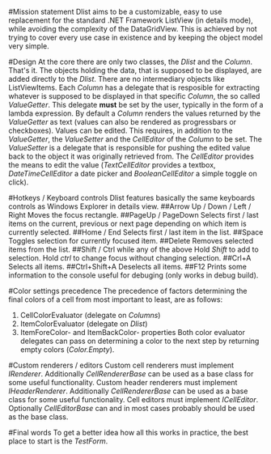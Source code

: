 #Mission statement
Dlist aims to be a customizable, easy to use replacement for the standard .NET Framework ListView (in details mode), while avoiding the complexity of the DataGridView. This is achieved by not trying to cover every use case in existence and by keeping the object model very simple.

#Design
At the core there are only two classes, the *Dlist* and the *Column*. That's it. The objects holding the data, that is supposed to be displayed, are added directly to the *Dlist*. There are no intermediary objects like ListViewItems.
Each *Column* has a delegate that is resposible for extracting whatever is supposed to be displayed in that specific *Column*, the so called *ValueGetter*. This delegate **must** be set by the user, typically in the form of a lambda expression. By default a *Column* renders the values returned by the *ValueGetter* as text (values can also be rendered as progressbars or checkboxes).
Values can be edited. This requires, in addition to the *ValueGetter*, the *ValueSetter* and the *CellEditor* of the *Column* to be set. The *ValueSetter* is a delegate that is responsible for pushing the edited value back to the object it was originally retrieved from. The *CellEditor* provides the means to edit the value (*TextCellEditor* provides a textbox, *DateTimeCellEditor* a date picker and *BooleanCellEditor* a simple toggle on click).

#Hotkeys / Keyboard controls
Dlist features basically the same keyboards controls as Windows Explorer in details view.
##Arrow Up / Down / Left / Right
Moves the focus rectangle.
##PageUp / PageDown
Selects first / last items on the current, previous or next page depending on which item is currently selected.
##Home / End
Selects first / last item in the list.
##Space
Toggles selection for currently focused item.
##Delete
Removes selected items from the list.
##Shift / Ctrl while any of the above
Hold *Shift* to add to selection. Hold *ctrl* to change focus without changing selection.
##Crl+A
Selects all items.
##Ctrl+Shift+A
Deselects all items.
##F12
Prints some information to the console useful for debuging (only works in debug build).

#Color settings precedence
The precedence of factors determining the final colors of a cell from most important to least, are as follows:
1. CellColorEvaluator	(delegate on *Columns*)
2. ItemColorEvaluator	(delegate on *Dlist*)
3. ItemForeColor- and ItemBackColor- properties
Both color evaluator delegates can pass on determining a color to the next step by returning empty colors (*Color.Empty*).

#Custom renderers / editors
Custom cell renderers must implement *IRenderer*. Additionally *CellRendererBase* can be used as a base class for some useful functionality.
Custom header renderers must implement *IHeaderRenderer*. Additionally *CellRendererBase* can be used as a base class for some useful functionality.
Cell editors must implement *ICellEditor*. Optionally *CellEditorBase* can and in most cases probably should be used as the base class.

#Final words
To get a better idea how all this works in practice, the best place to start is the *TestForm*.